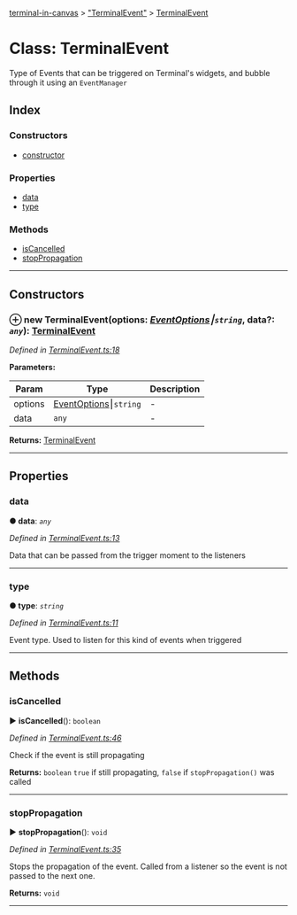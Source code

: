 [terminal-in-canvas](../README.md) > ["TerminalEvent"](../modules/_terminalevent_.md) > [TerminalEvent](../classes/_terminalevent_.terminalevent.md)



# Class: TerminalEvent


Type of Events that can be triggered on Terminal's widgets, and bubble through it using an `EventManager`

## Index

### Constructors

* [constructor](_terminalevent_.terminalevent.md#constructor)


### Properties

* [data](_terminalevent_.terminalevent.md#data)
* [type](_terminalevent_.terminalevent.md#type)


### Methods

* [isCancelled](_terminalevent_.terminalevent.md#iscancelled)
* [stopPropagation](_terminalevent_.terminalevent.md#stoppropagation)



---
## Constructors
<a id="constructor"></a>


### ⊕ **new TerminalEvent**(options: *[EventOptions](../interfaces/_terminalevent_.eventoptions.md)⎮`string`*, data?: *`any`*): [TerminalEvent](_terminalevent_.terminalevent.md)


*Defined in [TerminalEvent.ts:18](https://github.com/danikaze/terminal-in-canvas/blob/a39a508/src/TerminalEvent.ts#L18)*



**Parameters:**

| Param | Type | Description |
| ------ | ------ | ------ |
| options | [EventOptions](../interfaces/_terminalevent_.eventoptions.md)⎮`string`   |  - |
| data | `any`   |  - |





**Returns:** [TerminalEvent](_terminalevent_.terminalevent.md)

---


## Properties
<a id="data"></a>

###  data

**●  data**:  *`any`* 

*Defined in [TerminalEvent.ts:13](https://github.com/danikaze/terminal-in-canvas/blob/a39a508/src/TerminalEvent.ts#L13)*



Data that can be passed from the trigger moment to the listeners




___

<a id="type"></a>

###  type

**●  type**:  *`string`* 

*Defined in [TerminalEvent.ts:11](https://github.com/danikaze/terminal-in-canvas/blob/a39a508/src/TerminalEvent.ts#L11)*



Event type. Used to listen for this kind of events when triggered




___


## Methods
<a id="iscancelled"></a>

###  isCancelled

► **isCancelled**(): `boolean`



*Defined in [TerminalEvent.ts:46](https://github.com/danikaze/terminal-in-canvas/blob/a39a508/src/TerminalEvent.ts#L46)*



Check if the event is still propagating




**Returns:** `boolean`
`true` if still propagating, `false` if `stopPropagation()` was called






___

<a id="stoppropagation"></a>

###  stopPropagation

► **stopPropagation**(): `void`



*Defined in [TerminalEvent.ts:35](https://github.com/danikaze/terminal-in-canvas/blob/a39a508/src/TerminalEvent.ts#L35)*



Stops the propagation of the event. Called from a listener so the event is not passed to the next one.




**Returns:** `void`





___


